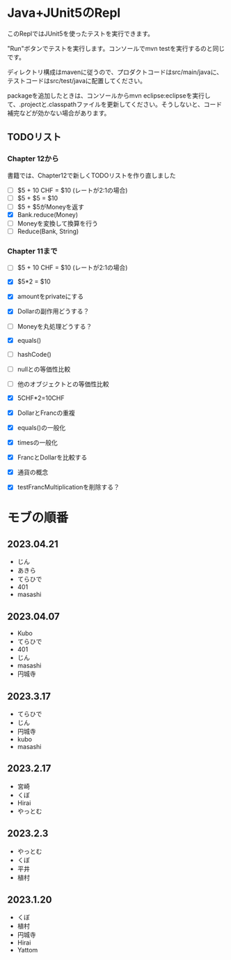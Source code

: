 # Java+JUnit5のRepl

このReplではJUnit5を使ったテストを実行できます。

"Run"ボタンでテストを実行します。コンソールでmvn testを実行するのと同じです。

ディレクトリ構成はmavenに従うので、プロダクトコードはsrc/main/javaに、テストコードはsrc/test/javaに配置してください。

packageを追加したときは、コンソールからmvn eclipse:eclipseを実行して、.projectと.classpathファイルを更新してください。そうしないと、コード補完などが効かない場合があります。

## TODOリスト

### Chapter 12から

書籍では、Chapter12で新しくTODOリストを作り直しました

- [ ] $5 + 10 CHF = $10 (レートが2:1の場合)
- [ ] $5 + $5 = $10
- [ ] $5 + $5がMoneyを返す
- [x] Bank.reduce(Money)
- [ ] Moneyを変換して換算を行う
- [ ] Reduce(Bank, String)

### Chapter 11まで

- [ ] $5 + 10 CHF = $10 (レートが2:1の場合)
- [x] $5*2 = $10
- [x] amountをprivateにする
- [x] Dollarの副作用どうする？
- [ ] Moneyを丸処理どうする？
- [x] equals()
- [ ] hashCode()
- [ ] nullとの等価性比較
- [ ] 他のオブジェクトとの等価性比較
- [x] 5CHF*2=10CHF
- [x] DollarとFrancの重複
- [x] equals()の一般化
- [x] timesの一般化
- [x] FrancとDollarを比較する
- [x] 通貨の概念
- [x] testFrancMultiplicationを削除する？


# モブの順番

## 2023.04.21
- じん
- あきら
- てらひで
- 401
- masashi

## 2023.04.07
- Kubo
- てらひで
- 401
- じん
- masashi
- 円城寺

## 2023.3.17
- てらひで
- じん
- 円城寺
- kubo
- masashi

## 2023.2.17
- 宮崎
- くぼ
- Hirai
- やっとむ

## 2023.2.3
- やっとむ
- くぼ
- 平井
- 植村

## 2023.1.20
- くぼ
- 植村
- 円城寺
- Hirai
- Yattom

